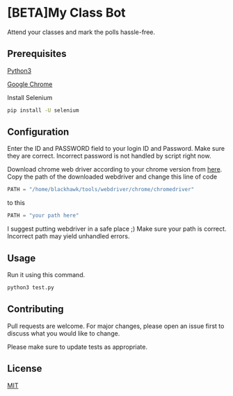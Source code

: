 # [BETA]My Class Bot

Attend your classes and mark the polls hassle-free.

## Prerequisites

[Python3](https://www.python.org/downloads/)

[Google Chrome](https://www.google.com/intl/en_in/chrome/)

Install Selenium
```bash
pip install -U selenium
```

## Configuration

Enter the ID and PASSWORD field to your login ID and Password.
Make sure they are correct. 
Incorrect password is not handled by script right now.

Download chrome web driver according to your chrome version from [here](https://chromedriver.chromium.org/downloads).
Copy the path of the downloaded webdriver and change this line of code

```python
PATH = "/home/blackhawk/tools/webdriver/chrome/chromedriver"
```
to this 
```python
PATH = "your path here"
```

I suggest putting webdriver in a safe place ;)
Make sure your path is correct. Incorrect path may yield unhandled errors.

## Usage

Run it using this command.

```bash
python3 test.py
```

## Contributing
Pull requests are welcome. For major changes, please open an issue first to discuss what you would like to change.

Please make sure to update tests as appropriate.

## License
[MIT](https://github.com/mayankbist45/MyClassBot/blob/master/LICENSE.md)
